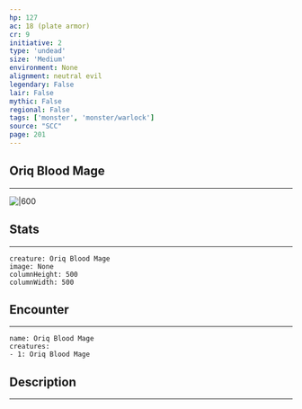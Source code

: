 ```yaml
---
hp: 127
ac: 18 (plate armor)
cr: 9
initiative: 2
type: 'undead'    
size: 'Medium'
environment: None
alignment: neutral evil
legendary: False
lair: False
mythic: False
regional: False
tags: ['monster', 'monster/warlock']
source: "SCC"
page: 201
---
```


## Oriq Blood Mage
---

![|600](D:/Program%20Files/5e.tools/img/bestiary/SCC/Oriq%20Blood%20Mage.webp)

## Stats
---

```statblock
creature: Oriq Blood Mage
image: None
columnHeight: 500
columnWidth: 500
```

## Encounter
---

```encounter-table
name: Oriq Blood Mage
creatures:
- 1: Oriq Blood Mage
```

## Description
---




